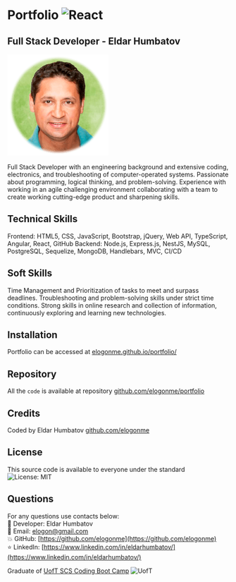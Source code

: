 # Portfolio <img alt="React" src="https://img.shields.io/badge/react%20-%2320232a.svg?&style=for-the-badge&logo=react&logoColor=%2361DAFB"/>
## Full Stack Developer - Eldar Humbatov 

![Eldar Humbatov](public/assets/img/eldar.png)

Full Stack Developer with an engineering background and extensive coding, electronics, and troubleshooting of computer-operated systems. Passionate about programming, logical thinking, and problem-solving. Experience with working in an agile challenging environment collaborating with a team to create working cutting-edge product and sharpening skills.

## Technical Skills
Frontend: HTML5, CSS, JavaScript, Bootstrap, jQuery, Web API, TypeScript, Angular, React, GitHub
Backend: Node.js, Express.js, NestJS, MySQL, PostgreSQL, Sequelize, MongoDB, Handlebars, MVC, CI/CD

## Soft Skills
Time Management and Prioritization of tasks to meet and surpass deadlines.
Troubleshooting and problem-solving skills under strict time conditions. Strong skills in online research and collection of information, continuously exploring and learning new technologies.

## Installation

Portfolio can be accessed at [elogonme.github.io/portfolio/](https://elogonme.github.io/portfolio/)

## Repository

All the `code` is available at repository [github.com/elogonme/portfolio](https://github.com/elogonme/portfolio)

## Credits

Coded by Eldar Humbatov [github.com/elogonme](https://github.com/elogonme)

## License

This source code is available to everyone under the standard ![License: MIT](https://img.shields.io/badge/License-MIT-yellow.svg)

## Questions

For any questions use contacts below:  
        :construction_worker: Developer: Eldar Humbatov  
        :email: Email: [elogon@gmail.com](mailto:elogon@gmail.com)  
        :boom: GitHub: [https://github.com/elogonme](https://github.com/elogonme)  
        :star: LinkedIn: [https://www.linkedin.com/in/eldarhumbatov/](https://www.linkedin.com/in/eldarhumbatov/)

Graduate of [UofT SCS Coding Boot Camp](https://bootcamp.learn.utoronto.ca/coding/landing-ftpt/)
![UofT](https://cdn.utorontobootcamp.com/wp-content/themes/UOFT-V3.5/media/img/school_logo.svg)